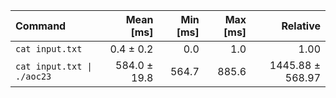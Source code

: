 | Command | Mean [ms] | Min [ms] | Max [ms] | Relative |
|:---|---:|---:|---:|---:|
| `cat input.txt` | 0.4 ± 0.2 | 0.0 | 1.0 | 1.00 |
| `cat input.txt \| ./aoc23` | 584.0 ± 19.8 | 564.7 | 885.6 | 1445.88 ± 568.97 |
